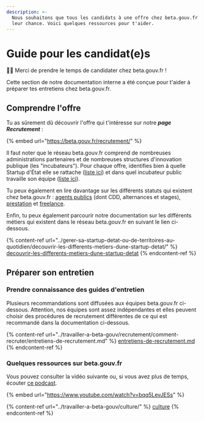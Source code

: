 ```yaml
---
description: >-
  Nous souhaitons que tous les candidats à une offre chez beta.gouv.fr aient
  leur chance. Voici quelques ressources pour t'aider.
---
```


# Guide pour les candidat(e)s

👋🏽 Merci de prendre le temps de candidater chez beta.gouv.fr !

Cette section de notre documentation interne a été conçue pour t'aider à préparer tes entretiens chez beta.gouv.fr.

## Comprendre l'offre

Tu as sûrement dû découvrir l'offre qui t'intéresse sur notre _**page Recrutement**_ :

{% embed url="https://beta.gouv.fr/recrutement/" %}

Il faut noter que le réseau beta.gouv.fr comprend de nombreuses administrations partenaires et de nombreuses structures d'innovation publique (les "incubateurs"). Pour chaque offre, identifies bien à quelle Startup d'État elle se rattache ([liste ici](https://beta.gouv.fr/startups/)) et dans quel incubateur public travaille son équipe ([liste ici](https://beta.gouv.fr/communaute/)).

Tu peux également en lire davantage sur les différents statuts qui existent chez beta.gouv.fr : [agents publics](../travailler-a-beta-gouv/actions-transverses/les-differents-statuts/fonctionnaires-et-contractuels-de-la-fonction-publique.md) (dont CDD, alternances et stages), [prestation](../travailler-a-beta-gouv/actions-transverses/sengager-dans-une-action-transverse/salaries-des-societes-de-prestation.md) et [freelance](../travailler-a-beta-gouv/recrutement/devenir-freelance.md).

Enfin, tu peux également parcourir notre documentation sur les différents métiers qui existent dans le réseau beta.gouv.fr en suivant le lien ci-dessous.

{% content-ref url="../gerer-sa-startup-detat-ou-de-territoires-au-quotidien/decouvrir-les-differents-metiers-dune-startup-detat/" %}
[decouvrir-les-differents-metiers-dune-startup-detat](../gerer-sa-startup-detat-ou-de-territoires-au-quotidien/decouvrir-les-differents-metiers-dune-startup-detat/)
{% endcontent-ref %}

## Préparer son entretien

### Prendre connaissance des guides d'entretien

Plusieurs recommandations sont diffusées aux équipes beta.gouv.fr ci-dessous. Attention, nos équipes sont assez indépendantes et elles peuvent choisir des procédures de recrutement différentes de ce qui est recommandé dans la documentation ci-dessous.

{% content-ref url="../travailler-a-beta-gouv/recrutement/comment-recruter/entretiens-de-recrutement.md" %}
[entretiens-de-recrutement.md](../travailler-a-beta-gouv/recrutement/comment-recruter/entretiens-de-recrutement.md)
{% endcontent-ref %}

### Quelques ressources sur beta.gouv.fr

Vous pouvez consulter la vidéo suivante ou, si vous avez plus de temps, écouter [ce podcast](https://yolocracy.org/publications/turbulents-5-ishan-bhojwani-beta-gouv/).

{% embed url="https://www.youtube.com/watch?v=bqq5LevJESs" %}

{% content-ref url="../travailler-a-beta-gouv/culture/" %}
[culture](../travailler-a-beta-gouv/culture/)
{% endcontent-ref %}
